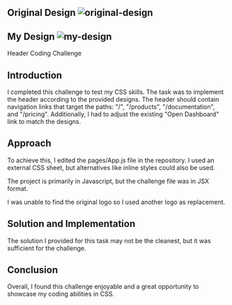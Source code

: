 ## Original Design ![original-design](https://github.com/mskabenda/react-header-coding-challenge/assets/128099400/c1f8e5ec-9213-4bcc-90f8-0d89f3e2bf13)

## My Design ![my-design](https://github.com/mskabenda/react-header-coding-challenge/assets/128099400/9db0637f-4984-4f72-b556-4d7024486ba1)


 Header Coding Challenge

## Introduction

I completed this challenge to test my CSS skills. The task was to implement the header according to the provided designs. The header should contain navigation links that target the paths: "/", "/products", "/documentation", and "/pricing". Additionally, I had to adjust the existing "Open Dashboard" link to match the designs.

## Approach

To achieve this, I edited the pages/App.js file in the repository. I used an external CSS sheet, but alternatives like inline styles could also be used.

The project is primarily in Javascript, but the challenge file was in JSX format. 

I was unable to find the original logo so I used another logo as replacement. 

## Solution and Implementation

The solution I provided for this task may not be the cleanest, but it was sufficient for the challenge.

## Conclusion

Overall, I found this challenge enjoyable and a great opportunity to showcase my coding abilities in CSS.
